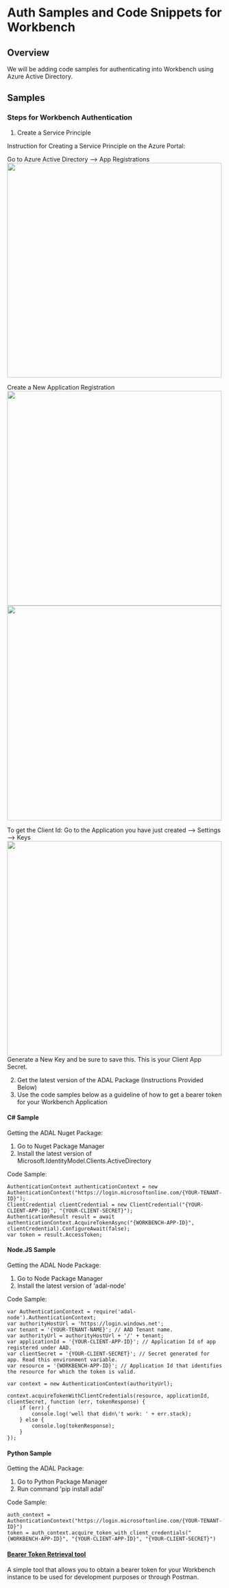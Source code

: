 # Auth Samples and Code Snippets for Workbench

## Overview
We will be adding code samples for authenticating into Workbench using Azure Active Directory.

## Samples
### Steps for Workbench Authentication

1. Create a Service Principle

Instruction for Creating a Service Principle on the Azure Portal:

Go to Azure Active Directory --> App Registrations
<img src="media/auth_samples_1.png" width="500">

Create a New Application Registration
<img src="media/auth_samples_2.png" width="500">
<img src="media/auth_samples_3.png" width="500">

To get the Client Id: Go to the Application you have just created --> Settings --> Keys
<img src="media/auth_samples_4.png" width="500">
Generate a New Key and be sure to save this. This is your Client App Secret.

2. Get the latest version of the ADAL Package (Instructions Provided Below)
3. Use the code samples below as a guideline of how to get a bearer token for your Workbench Application

#### C# Sample

Getting the ADAL Nuget Package:
1. Go to Nuget Package Manager
2. Install the latest version of Microsoft.IdentityModel.Clients.ActiveDirectory
 
Code Sample:
```
AuthenticationContext authenticationContext = new AuthenticationContext("https://login.microsoftonline.com/{YOUR-TENANT-ID}");
ClientCredential clientCredential = new ClientCredential("{YOUR-CLIENT-APP-ID}", "{YOUR-CLIENT-SECRET}");
AuthenticationResult result = await authenticationContext.AcquireTokenAsync("{WORKBENCH-APP-ID}", clientCredential).ConfigureAwait(false);
var token = result.AccessToken;
```

#### Node.JS Sample

Getting the ADAL Node Package:
1. Go to Node Package Manager
2. Install the latest version of 'adal-node'
 
Code Sample:
```
var AuthenticationContext = require('adal-node').AuthenticationContext;
var authorityHostUrl = 'https://login.windows.net';
var tenant = '{YOUR-TENANT-NAME}'; // AAD Tenant name.
var authorityUrl = authorityHostUrl + '/' + tenant;
var applicationId = '{YOUR-CLIENT-APP-ID}'; // Application Id of app registered under AAD.
var clientSecret = '{YOUR-CLIENT-SECRET}'; // Secret generated for app. Read this environment variable.
var resource = '{WORKBENCH-APP-ID}'; // Application Id that identifies the resource for which the token is valid.
 
var context = new AuthenticationContext(authorityUrl);
 
context.acquireTokenWithClientCredentials(resource, applicationId, clientSecret, function (err, tokenResponse) {
    if (err) {
        console.log('well that didn\'t work: ' + err.stack);
    } else {
        console.log(tokenResponse);
    }
});
```

#### Python Sample

Getting the ADAL Package:
1. Go to Python Package Manager
2. Run command 'pip install adal'
 
Code Sample:
```
auth_context = AuthenticationContext("https://login.microsoftonline.com/{YOUR-TENANT-ID}")
token = auth_context.acquire_token_with_client_credentials("{WORKBENCH-APP-ID}", "{YOUR-CLIENT-APP-ID}", "{YOUR-CLIENT-SECRET}")
```

#### [Bearer Token Retrieval tool](./bearer-token-retrieval)
A simple tool that allows you to obtain a bearer token for your Workbench instance to be used for development purposes or through Postman.
